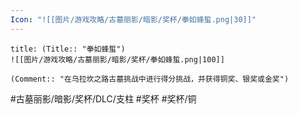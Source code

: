 ```yaml
---
Icon: "![[图片/游戏攻略/古墓丽影/暗影/奖杯/拳如蜂蜇.png|30]]"
---
```

```ad-common-bronze-trophy
title: (Title:: "拳如蜂蜇")
![[图片/游戏攻略/古墓丽影/暗影/奖杯/拳如蜂蜇.png|100]]

(Comment:: "在乌拉坎之路古墓挑战中进行得分挑战，并获得铜奖、银奖或金奖")
```

#古墓丽影/暗影/奖杯/DLC/支柱 #奖杯 #奖杯/铜
